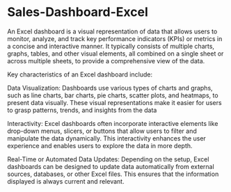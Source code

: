 # Sales-Dashboard-Excel
An Excel dashboard is a visual representation of data that allows users to monitor, analyze, and track key performance indicators (KPIs) or metrics in a concise and interactive manner. It typically consists of multiple charts, graphs, tables, and other visual elements, all combined on a single sheet or across multiple sheets, to provide a comprehensive view of the data.

Key characteristics of an Excel dashboard include:

Data Visualization: Dashboards use various types of charts and graphs, such as line charts, bar charts, pie charts, scatter plots, and heatmaps, to present data visually. These visual representations make it easier for users to grasp patterns, trends, and insights from the data

Interactivity: Excel dashboards often incorporate interactive elements like drop-down menus, slicers, or buttons that allow users to filter and manipulate the data dynamically. This interactivity enhances the user experience and enables users to explore the data in more depth.

Real-Time or Automated Data Updates: Depending on the setup, Excel dashboards can be designed to update data automatically from external sources, databases, or other Excel files. This ensures that the information displayed is always current and relevant.

